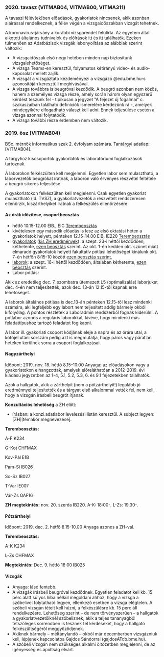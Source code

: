 ### 2020. tavasz (VITMAB04, VITMAB00, VITMA311)

A tavaszi félév(ek)ben előadások, gyakorlatok nincsenek, akik azonban aláírással rendelkeznek, a félév végén a vizsgaidőszakban vizsgát tehetnek.

A koronavírus-járvány a korábbi vizsgarendet felülírta. Az egyetem által alkotott általános tudnivalók és előírások [itt]( http://www.bme.hu/hirek/20200602/Tajekoztato_a_koronavirus_helyzetrol) és [itt](https://www.vik.bme.hu/oktatasszervezes/) találhatók. Ezeken túlmenően az Adatbázisok vizsgák lebonyolítása az alábbiak szerint változik:
- A vizsgaidőszak első négy hetében minden nap biztosítunk vizsgalehetőséget. 
- A vizsga Teams-en keresztül, folyamatos kétirányú video- és audio-kapcsolat mellett zajlik.
- A vizsgát a vizsgáztató kezdeményezi a vizsgázó @edu.bme.hu-s azonosítóján keresztüli meghívásával.
- A vizsga továbbra is beugróval kezdődik. A beugró azonban nem közös, hanem a személyes vizsga része, amely során három olyan egyszerű kérdést teszünk fel - tipikusan a jegyzet "A fejezet új fogalmai" c. szakaszaiban található definíciók ismeretére kérdezünk rá -, amelyek mindegyikére elfogadható választ kell adni. Ennek teljesülése esetén a vizsga azonnal folytatódik. 
- A vizsga további része érdemben nem változik.

### 2019. ősz (VITMAB04)

BSc. mérnök informatikus szak 2. évfolyam számára. Tantárgyi adatlap: [VITMAB04].

A tárgyhoz kiscsoportok gyakorlatok és laboratóriumi foglalkozások tartoznak.

A laborokon felkészülten kell megjelenni. Egyetlen labor sem mulasztható, a laborvezetők beugrókat íratnak, a laboron való érvényes részvétel feltétele a beugró sikeres teljesítése.

A gyakorlatokon felkészülten kell megjelenni. Csak egyetlen gyakorlat mulasztható (ld. TVSZ), a gyakorlatvezetők a részvételt rendszeresen ellenőrzik, kiszárthelyiket íratnak a felkészülés ellenőrzésére.

#### Az órák időzítése, csoportbeosztás

 - hétfő 10.15-12.00 EIB., EIC [Terembeosztás](https://db.bme.hu/~gajdos/terembeosztas.xlsx)
 - kivételesen egy második előadás is lesz az első oktatási héten a gyakorlatok helyett, pénteken 12.15-14.00 EIB, IE220 [Terembeosztás](https://db.bme.hu/~gajdos/terembeosztas.xlsx) 
 - [gyakorlatok](gyakorlat) ([kis ZH eredmények](eredmenyek)): a szept. 23-i héttől kezdődően, kéthetente, [ezen beosztás](https://db.bme.hu/~gajdos/Gyakbeosztas.xlsx) szerint. Az okt. 1-én kedden okt. szünet miatt elmaradó gyakorlatok helyett fakultatív pótlási lehetőséget kínálunk okt. 7-én hétfőn 8:15-10 között [ezen beosztás szerint.](https://db.bme.hu/~gajdos/potgyakorlat.xlsx)
 - [laborok](labor): a szept. 16-i héttől kezdődően, általában kéthetente, [ezen beosztás](https://db.bme.hu/~gajdos/DBLab2019osz.xlsx) szerint.
 - Labor pótlás: 
 
Akik az eredetileg dec. 7. szombatra ütemezett L5 (optimalizálás) laborjukat dec. 4-én nem teljesítették, azok dec. 13-án 12.15-től kapnak erre lehetőséget.

A laborok általános pótlása is dec.13-án pénteken 12.15-től lesz mindenki számára, aki legfeljebb egy labort nem teljesített addig bármely okból kifolyólag. A pontos részletek a Laboradmin rendszerből fognak kiderülni. A pótlabor azonos a reguláris laborokkal, kivéve, hogy mindenki más feladattípushoz tartozó feladatot fog kapni.

A labor ill. gyakorlati csoport kódjának eleje a napra és az órára utal, a kötőjel utáni sorszám pedig azt is megmutatja, hogy páros vagy páratlan heteken kerülnek sorra a csoport foglalkozásai.


#### Nagyzárthelyi

Időpont: 2019. nov. 18. hétfő 8.15–10.00 Anyaga: az előadásokon vagy a gyakorlatokon elhangzottak, amelyek előreláthatóan a 2012-2019. évi kiadású jegyzetben az 1-4, 5.1, 5.2, 5.3, 6. és 9.1 fejezetekben találhatók.

Azok a hallgatók, akik a zárthelyit (nem a pótzárthelyit!) legalább jó eredménnyel teljesítették és a tárgyat első alkalommal vették fel, nem kell, hogy a vizsgán írásbeli beugrót írjanak.

**Konzultációs lehetőség** a ZH előtt:

 - írásban: a konzi.adatlabor levelezési listán keresztül. A subject legyen: [ZH][témakör megnevezése].

**Terembeosztás:** 

A-F K234

G-Kot	CHFMAX

Kov-Pál	E1B

Pam-Si	IB026

So-Sz	IB027

T-Var	IE007

Vár-Zs	QAF16 

**ZH megtekintés:** nov. 20. szerda IB220. A-K: 18:00-, L-Zs: 19.30-.


#### Pótzárthelyi

Időpont: 2019. dec. 2. hétfő 8.15-10.00 Anyaga azonos a ZH-val.

**Terembeosztás:** 

A-K K234

L-Zs	CHFMAX

**Megtekintés:** Dec. 9. hétfő 18:00 IB025


#### Vizsgák

 - Anyaga: lásd fentebb.
 - A vizsgák írásbeli beugróval kezdődnek. Egyetlen feladatot kell kb. 15 perc alatt súlyos hiba nélkül megoldani ahhoz, hogy a vizsga a szóbelivel folytatható legyen, ellenkező esetben a vizsga elégtelen. A szóbeli vizsgán tételt kell húzni, a felkészülésre kb. 15 perc áll rendelkezésre. Lehetőség szerint – de nem törvényszerűen – a hallgatók a gyakorlatvezetőiknél szóbeliznek, akik a teljes tananyagból tetszőleges sorrendben is tesznek fel kérdéseket, hogy a hallgató felkészültségéről meggyőződjenek.
 - Akiknek bármely – méltánylandó – okból már decemberben vizsgázniuk kell, lépjenek kapcsolatba Gajdos Sándorral (gajdosATdb.bme.hu).
 - A szóbeli vizsgán nem szükséges alkalmi öltözetben megjelenni, de az igényesség és ápoltság elvárt.

